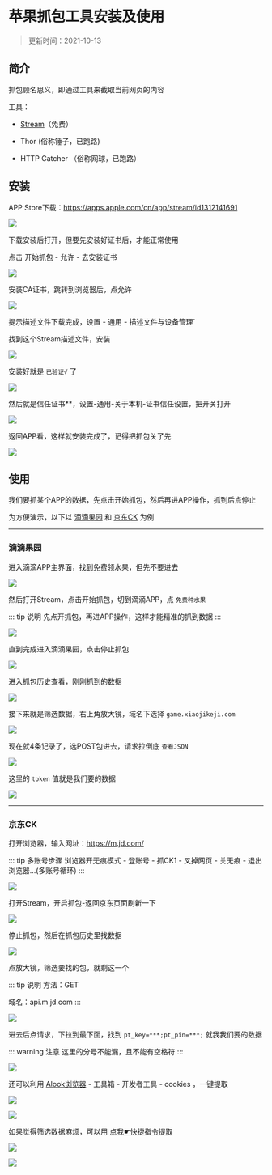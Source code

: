 # 苹果抓包工具安装及使用

> 更新时间：2021-10-13


## 简介

抓包顾名思义，即通过工具来截取当前网页的内容

工具：

* [Stream](https://apps.apple.com/cn/app/stream/id1312141691)（免费）

* Thor (俗称锤子，已跑路)

* HTTP Catcher （俗称网球，已跑路）



## 安装



APP Store下载：https://apps.apple.com/cn/app/stream/id1312141691

![](./Stream-01.png)


下载安装后打开，但要先安装好证书后，才能正常使用

点击 开始抓包 - 允许 - 去安装证书


![](./Stream-02.png)



安装CA证书，跳转到浏览器后，点允许


![](./Stream-03.png)


提示描述文件下载完成，设置 - 通用 - 描述文件与设备管理`

找到这个Stream描述文件，安装


![](./Stream-04.png)


安装好就是 `已验证√` 了


![](./Stream-05.png)


然后就是信任证书**，设置-通用-关于本机-证书信任设置，把开关打开


![](./Stream-06.png)


返回APP看，这样就安装完成了，记得把抓包关了先


![](./Stream-07.png)









## 使用


我们要抓某个APP的数据，先点击开始抓包，然后再进APP操作，抓到后点停止


为方便演示，以下以 [滴滴果园](#滴滴果园) 和 [京东CK](#京东ck) 为例

---


### 滴滴果园

进入滴滴APP主界面，找到免费领水果，但先不要进去

![](./Stream-08.png)


然后打开Stream，点击开始抓包，切到滴滴APP，点 `免费种水果`

::: tip 说明
先点开抓包，再进APP操作，这样才能精准的抓到数据
:::

![](./Stream-09.png)


直到完成进入滴滴果园，点击停止抓包

![](./Stream-10.png)


进入抓包历史查看，刚刚抓到的数据

![](./Stream-11.png)


接下来就是筛选数据，右上角放大镜，域名下选择 `game.xiaojikeji.com`

![](./Stream-12.png)


现在就4条记录了，选POST包进去，请求拉倒底 `查看JSON`

![](./Stream-13.png)


这里的 `token` 值就是我们要的数据

![](./Stream-14.png)


---

### 京东CK


打开浏览器，输入网址：https://m.jd.com/

::: tip 多账号步骤
浏览器开无痕模式 - 登账号 - 抓CK1 - 叉掉网页 - 关无痕 - 退出浏览器...(多账号循环)
:::

![](./Stream-15.png)



打开Stream，开启抓包-返回京东页面刷新一下

![](./Stream-16.png)


停止抓包，然后在抓包历史里找数据

![](./Stream-17.png)


点放大镜，筛选要找的包，就剩这一个

::: tip 说明
方法：GET

域名：api.m.jd.com
:::

![](./Stream-18.png)


进去后点请求，下拉到最下面，找到 `pt_key=***;pt_pin=***;` 就我我们要的数据

::: warning 注意
这里的分号不能漏，且不能有空格符
:::

![](./Stream-19.png)


还可以利用 [Alook浏览器](https://apps.apple.com/cn/app/alook/id1261944766) - 工具箱 - 开发者工具 - cookies ，一键提取

![](./Stream-20.png)

![](./Stream-21.png)


如果觉得筛选数据麻烦，可以用 [点我☛快捷指令提取](https://www.icloud.com/shortcuts/f47146c2831a4e8e8bb7f06daac1b858)

![](./Stream-22.png)

![](./Stream-23.png)





